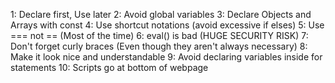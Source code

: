 1: Declare first, Use later
2: Avoid global variables
3: Declare Objects and Arrays with const
4: Use shortcut notations (avoid excessive if elses)
5: Use === not == (Most of the time)
6: eval() is bad (HUGE SECURITY RISK)
7: Don't forget curly braces (Even though they aren't always necessary)
8: Make it look nice and understandable
9: Avoid declaring variables inside for statements
10: Scripts go at bottom of webpage